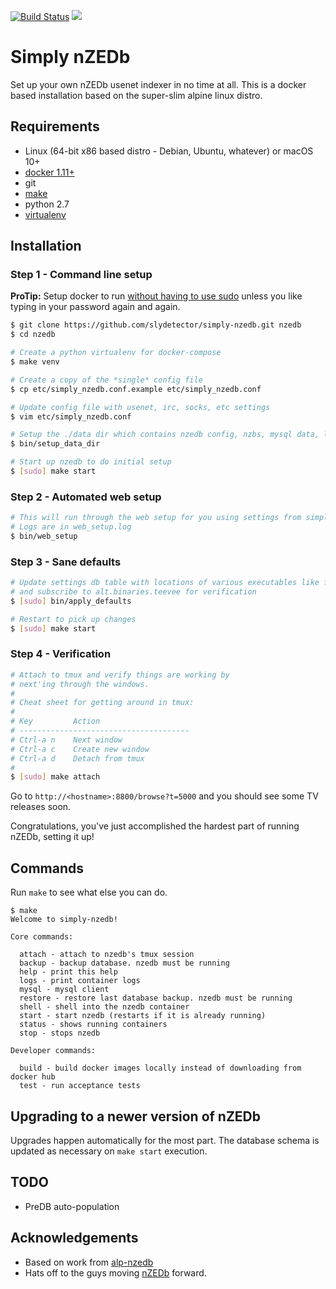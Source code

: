 [![Build Status](https://travis-ci.org/slydetector/simply-nzedb.svg?branch=master)](https://travis-ci.org/slydetector/simply-nzedb)
[![](https://img.shields.io/docker/pulls/slydetector/simply-nzedb.svg)](https://hub.docker.com/r/slydetector/simply-nzedb 'DockerHub')

# Simply nZEDb

Set up your own nZEDb usenet indexer in no time at all. 
This is a docker based installation based on the super-slim alpine linux distro.

## Requirements
- Linux (64-bit x86 based distro - Debian, Ubuntu, whatever) or macOS 10+
- [docker 1.11+](https://docs.docker.com/engine/installation/)
- git
- [make](http://stackoverflow.com/questions/11934997/how-to-install-make-in-ubuntu)
- python 2.7
- [virtualenv](https://virtualenv.pypa.io/en/stable/installation/)

## Installation
### Step 1 - Command line setup

**ProTip:** Setup docker to run [without having to use sudo](http://askubuntu.com/questions/477551/how-can-i-use-docker-without-sudo) unless you like typing in your password again and again.

```sh
$ git clone https://github.com/slydetector/simply-nzedb.git nzedb
$ cd nzedb

# Create a python virtualenv for docker-compose
$ make venv

# Create a copy of the *single* config file
$ cp etc/simply_nzedb.conf.example etc/simply_nzedb.conf

# Update config file with usenet, irc, socks, etc settings
$ vim etc/simply_nzedb.conf

# Setup the ./data dir which contains nzedb config, nzbs, mysql data, log files, etc
$ bin/setup_data_dir

# Start up nzedb to do initial setup
$ [sudo] make start 
```

### Step 2 - Automated web setup
```sh
# This will run through the web setup for you using settings from simply_nzedb.conf.
# Logs are in web_setup.log
$ bin/web_setup
```

### Step 3 - Sane defaults
```sh
# Update settings db table with locations of various executables like ffmpeg, mediainfo, etc
# and subscribe to alt.binaries.teevee for verification
$ [sudo] bin/apply_defaults

# Restart to pick up changes
$ [sudo] make start
```

### Step 4 - Verification
```sh
# Attach to tmux and verify things are working by
# next'ing through the windows.
#
# Cheat sheet for getting around in tmux:
#
# Key         Action
# --------------------------------------
# Ctrl-a n    Next window
# Ctrl-a c    Create new window
# Ctrl-a d    Detach from tmux
# 
$ [sudo] make attach
```
Go to ```http://<hostname>:8800/browse?t=5000``` and you should see some TV releases soon.

Congratulations, you've just accomplished the hardest part of running nZEDb, setting it up!

## Commands
Run ``make`` to see what else you can do.

```
$ make 
Welcome to simply-nzedb!

Core commands:

  attach - attach to nzedb's tmux session
  backup - backup database. nzedb must be running
  help - print this help
  logs - print container logs
  mysql - mysql client
  restore - restore last database backup. nzedb must be running
  shell - shell into the nzedb container
  start - start nzedb (restarts if it is already running)
  status - shows running containers
  stop - stops nzedb

Developer commands:

  build - build docker images locally instead of downloading from docker hub
  test - run acceptance tests
```

## Upgrading to a newer version of nZEDb
Upgrades happen automatically for the most part. The database schema is updated as necessary on ```make start``` execution.

## TODO
- PreDB auto-population

## Acknowledgements
- Based on work from [alp-nzedb](https://github.com/MichaelLindsey/alp-nzedb)
- Hats off to the guys moving [nZEDb](https://nzedb.github.io/) forward.

